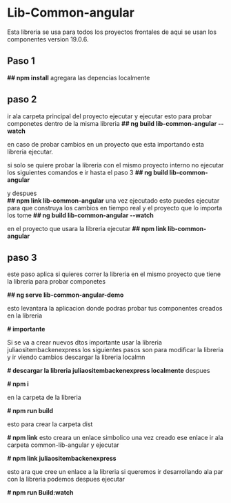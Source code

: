 # Lib-Common-angular

Esta libreria se usa para todos los proyectos frontales de aqui se usan los componentes 
 version 19.0.6.

## Paso 1

**## npm install** 
agregara las depencias localmente 

## paso 2 

ir ala carpeta principal del proyecto ejecutar 
y ejecutar
esto para probar componetes dentro de la misma libreria
 **## ng build   lib-common-angular --watch**  

en caso de probar cambios en un proyecto que esta importando esta libreria ejecutar.

 si solo se quiere probar la libreria con el mismo proyecto interno  no ejecutar los siguientes comandos e ir hasta el paso 3 
 **## ng build   lib-common-angular**  

 y despues  
**## npm  link  lib-common-angular** 
 una vez ejecutado esto 
 puedes ejecutar 
para que construya los cambios en tiempo real y el proyecto que lo importa los tome
 **## ng build   lib-common-angular --watch** 



en el proyecto que usara la libreria ejecutar 
**## npm   link  lib-common-angular** 

## paso 3

este paso aplica si quieres correr la libreria en el mismo proyecto que tiene la libreria para probar componetes 

**## ng serve  lib-common-angular-demo**

esto levantara la aplicacion donde podras probar tus componentes creados en la libreria




**# importante**

Si se va a crear nuevos dtos importante usar la libreria  juliaositembackenexpress los siguientes pasos son para modificar la libreria y ir viendo cambios  descargar la libreria localmn

**# descargar la libreria juliaositembackenexpress localmente**
despues 

**# npm i**
 
en la carpeta de la libreria 

**# npm run build** 

esto para crear la carpeta dist

**# npm link** 
esto creara un enlace simbolico  una vez creado ese enlace ir ala carpeta  common-lib-angular y ejecutar 

**# npm link juliaositembackenexpress** 

esto ara que cree un enlace a la libreria  si queremos ir desarrollando ala par con la libreria podemos despues ejecutar 

**# npm run Build:watch** 
